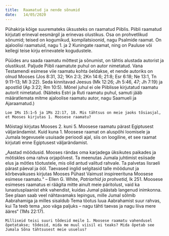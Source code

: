 ```yaml
---
title:  Raamatud ja nende sõnumid
date:   14/05/2020
---
```


Pühakirja kõige suuremateks üksusteks on raamatud Piiblis. Piibli raamatud kirjutati erineval eesmärgil ja erinevas olustikus. Osa on prohvetlikud sõnumid; teised on kogumikud, kompilatsioonid, nagu Psalmide raamat. On ajaloolisi raamatuid, nagu 1. ja 2 Kuningate raamat, ning on Pauluse või kellegi teise kirju erinevatele kogudustele.

Püüdes aru saada raamatu mõttest ja sõnumist, on tähtis alustada autorist ja olustikust. Paljude Piibli raamatute puhul on autor nimetatud. Vana Testamendi esimese viie raamatu kohta öeldakse, et nende autoriks on olnud Mooses (Jos 8:31, 32; 1Kn 2:3; 2Kn 14:6; 21:8; Esr 6:18; Ne 13:1, Tn 9:11–13; Ml 3:22). Seda kinnitavad Jeesus (Mk 12:26; Jh 5:46, 47; Jh 7:19) ja apostlid  (Ap 3:22; Rm 10:5). Mõnel juhul ei ole Piiblisse kirjutatud raamatu autorit nimetatud. (Näiteks Estri ja Ruti raamatu puhul, samuti jääb määratlemata mitme ajaloolise raamatu autor, nagu Saamueli ja Ajaraamatud.)

`Loe 1Ms 15:1–5 ja 1Ms 22:17, 18. Mis tähtsus on meie jaoks tõsiasjal, et Mooses kirjutas 1. Moosese raamatu?`

Mõistagi kirjutas Mooses 2. kuni 5. Moosese raamatu pärast Egiptusest väljarändamist. Kuid kuna 1. Moosese raamat on aluspõhi loomisele ja Jumala tegevusele usuisade perioodi ajal, siis on loogiline, et see raamat kirjutati enne Egiptusest väljarändamist.

„Aastad möödusid. Mooses rändas oma karjadega üksikutes paikades ja mõtiskles oma rahva orjapõlvest. Ta meenutas Jumala juhtimist esiisade elus ja mõtles tõotustele, mis olid antud valitud rahvale. Ta palvetas Iisraeli pärast päeval ja ööl. Taevased inglid selgitasid talle möödunut ja kõrbevaikuses kirjutas Mooses Pühast Vaimust inspireerituna Moosese esimese raamatu.“ – Ellen G. White, _Patriarhid ja prohvetid,_ lk 251. Moosese esimeses raamatus ei räägita mitte ainult meie päritolust, vaid ka lunastusplaanist ehk vahendist, kuidas Jumal päästab langenud inimkonna. See plaan saab veel nähtavamaks lepingus, mille Jumal sõlmib Aabrahamiga ja milles sisaldub Tema tõotus luua Aabrahamist suur rahvas, kui Ta teeb tema „soo väga paljuks – nagu tähti taevas ja nagu liiva mere ääres“ (1Ms 22:17).

`Milliseid teisi suuri tõdesid meile 1. Moosese raamatu vahendusel õpetatakse; tõdesid, mida me muul viisil ei teaks? Mida õpetab see Jumala Sõna tähtsusest meie usuelus?`
